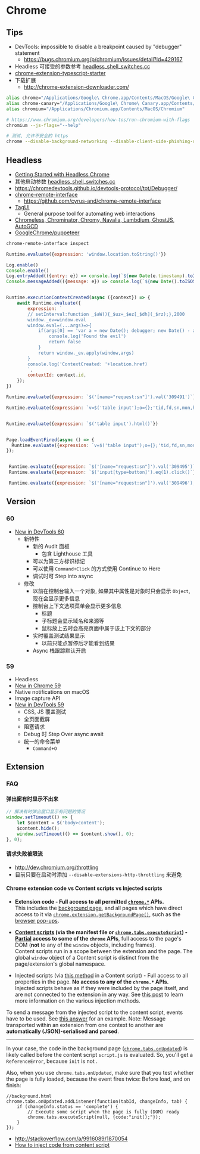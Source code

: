 # Chrome

## Tips
* DevTools: impossible to disable a breakpoint caused by "debugger" statement
  * https://bugs.chromium.org/p/chromium/issues/detail?id=429167
* Headless 可接受的参数参考 [headless_shell_switches.cc](https://cs.chromium.org/chromium/src/headless/app/headless_shell_switches.cc)
* [chrome-extension-typescript-starter](https://github.com/chibat/chrome-extension-typescript-starter)
* 下载扩展
  * http://chrome-extension-downloader.com/

```bash
alias chrome="/Applications/Google\ Chrome.app/Contents/MacOS/Google\ Chrome"
alias chrome-canary="/Applications/Google\ Chrome\ Canary.app/Contents/MacOS/Google\ Chrome\ Canary"
alias chromium="/Applications/Chromium.app/Contents/MacOS/Chromium"

# https://www.chromium.org/developers/how-tos/run-chromium-with-flags
chromium --js-flags="--help"

# 测试, 允许不安全的 https
chrome --disable-background-networking --disable-client-side-phishing-detection --disable-default-apps --disable-hang-monitor --disable-popup-blocking --disable-prompt-on-repost --disable-sync --disable-web-resources --enable-automation --enable-logging --force-fieldtrials=SiteIsolationExtensions/Control --ignore-certificate-errors --log-level=0 --metrics-recording-only --no-first-run --password-store=basic --remote-debugging-port=12207 --safebrowsing-disable-auto-update --test-type=webdriver --use-mock-keychain --user-data-dir=/tmp/chrome
```

## Headless
* [Getting Started with Headless Chrome](https://developers.google.com/web/updates/2017/04/headless-chrome)
* 其他启动参数 [headless_shell_switches.cc](https://cs.chromium.org/chromium/src/headless/app/headless_shell_switches.cc)
* https://chromedevtools.github.io/devtools-protocol/tot/Debugger/
* [chrome-remote-interface](https://www.npmjs.com/package/chrome-remote-interface)
  * https://github.com/cyrus-and/chrome-remote-interface
* [TagUI](https://github.com/tebelorg/TagUI)
  * General purpose tool for automating web interactions
* [Chromeless, Chrominator, Chromy, Navalia, Lambdium, GhostJS, AutoGCD](https://medium.com/@kensoh/chromeless-chrominator-chromy-navalia-lambdium-ghostjs-autogcd-ef34bcd26907)
* [GoogleChrome/puppeteer](https://github.com/GoogleChrome/puppeteer)

```bash
chrome-remote-interface inspect
```

```js
Runtime.evaluate({expression: 'window.location.toString()'})

Log.enable()
Console.enable()
Log.entryAdded(({entry: e}) => console.log(`${new Date(e.timestamp).toISOString()} ${e.source}:${e.level} ${e.text}`));
Console.messageAdded(({message: e}) => console.log(`${new Date().toISOString()} ${e.source}:${e.level} ${e.text}`))


Runtime.executionContextCreated(async ({context}) => {
    await Runtime.evaluate({
        expression: `
        // setInterval:function _$aW(){_$uz=_$ez[_$dh](_$rz);},2000
        window._ev=window.eval
        window.eval=(...args)=>{
            if(args[0] == 'var a = new Date(); debugger; new Date() - a > 100;'){
                console.log('Found the evil')
                return false
            }
            return window._ev.apply(window,args)
        }
        console.log('ContextCreated: '+location.href)
        `,
        contextId: context.id,
    });
})

Runtime.evaluate({expression: `$('[name="request:sn"]').val('309491')`})

Runtime.evaluate({expression: `v=$('table input');o={};'tid,fd,sn,mon,hnc,nc,img'.split(',').forEach(n=>o[n]=v.attr(n));JSON.stringify(o)`})


Runtime.evaluate({expression: `$('table input').html()`})


Page.loadEventFired(async () => {
  Runtime.evaluate({expression: `v=$('table input');o={};'tid,fd,sn,mon,hnc,nc,img'.split(',').forEach(n=>o[n]=v.attr(n));JSON.stringify(o)`})
});


 Runtime.evaluate({expression: `$('[name="request:sn"]').val('309495')`})
 Runtime.evaluate({expression: `$('input[type=button]').eq(1).click()`})

 Runtime.evaluate({expression: `$('[name="request:sn"]').val('309496');$('input[type=button]').eq(1).click()`})
```

## Version

### 60
* [New in DevTools 60](https://developers.google.com/web/updates/2017/05/devtools-release-notes)
  * 新特性
    * 新的 Audit 面板
      * 包含 Lighthouse 工具
    * 可以为第三方标识标记
    * 可以使用 `Command+Click` 的方式使用 Continue to Here
    * 调试时可 Step into async
  * 修改
    * 以前在控制台输入一个对象, 如果其中属性是对象时只会显示 `Object`, 现在会显示更多信息
    * 控制台上下文选项菜单会显示更多信息
      * 标题
      * 子标题会显示域名和来源等
      * 鼠标放上去时会高亮页面中属于该上下文的部分
    * 实时覆盖测试结果显示
      * 以前只能点暂停后才能看到结果
    * Async 栈跟踪默认开启



### 59
* Headless
* [New in Chrome 59](https://developers.google.com/web/updates/2017/05/nic59)
* Native notifications on macOS
* Image capture API
* [New in DevTools 59](https://developers.google.com/web/updates/2017/04/devtools-release-notes)
  * CSS, JS 覆盖测试
  * 全页面截屏
  * 阻塞请求
  * Debug 时 Step Over async await
  * 统一的命令菜单
    * `Command+O`

## Extension
### FAQ
#### 弹出窗有时显示不出来

```js
// 解决有时弹出窗口显示有问题的情况
window.setTimeout(() => {
    let $content = $('body>content');
    $content.hide();
    window.setTimeout(() => $content.show(), 0);
}, 0);
```

#### 请求失败被限流
* http://dev.chromium.org/throttling
* 目前只要在启动时添加 `--disable-extensions-http-throttling` 来避免

#### Chrome extension code vs Content scripts vs Injected scripts


- **Extension code - Full access to all permitted [`chrome.*`][1] APIs.**<br/>
 This includes the [background page][2], and all pages which have direct access to it via [`chrome.extension.getBackgroundPage()`][3], such as the [browser pop-ups][4].

- **[Content scripts][5] (via the manifest file or [`chrome.tabs.executeScript`][6]) - [Partial][7] access to some of the `chrome` APIs**, full access to the page's DOM (**not** to any of the `window` objects, including frames).  
Content scripts run in a scope between the extension and the page. The global `window` object of a Content script is distinct from the page/extension's global namespace.

- Injected scripts (via [this method][8] in a Content script) - Full access to all properties in the page. **No access to any of the `chrome.*` APIs.**  
 Injected scripts behave as if they were included by the page itself, and are not connected to the extension in any way. See [this post][9] to learn more information on the various injection methods.

To send a message from the injected script to the content script, events have to be used. See [this answer][10] for an example. Note: Message transported within an extension from one context to another are **automatically (JSON)-serialised and parsed**.

---

In your case, the code in the background page ([`chrome.tabs.onUpdated`][11]) is likely called before the content script `script.js` is evaluated. So, you'll get a `ReferenceError`, because `init` is not .

Also, when you use `chrome.tabs.onUpdated`, make sure that you test whether the page is fully loaded, because the event fires twice: Before load, and on finish:

    //background.html
    chrome.tabs.onUpdated.addListener(function(tabId, changeInfo, tab) {
        if (changeInfo.status == 'complete') {
            // Execute some script when the page is fully (DOM) ready
            chrome.tabs.executeScript(null, {code:"init();"});
        }
    });


  [1]: http://developer.chrome.com/extensions/api_index.html
  [2]: http://developer.chrome.com/extensions/background_pages.html
  [3]: http://developer.chrome.com/extensions/extension.html#method-getBackgroundPage
  [4]: http://developer.chrome.com/extensions/browserAction.html
  [5]: http://developer.chrome.com/extensions/content_scripts.html
  [6]: http://developer.chrome.com/extensions/tabs.html#method-executeScript
  [7]:http://developer.chrome.com/extensions/extension.html#content%20scripts
  [8]: http://stackoverflow.com/a/9517879/938089?building-a-chrome-extension-inject-code-in-a-page-using-a-content-script
  [9]: http://stackoverflow.com/a/9517879/938089?building-a-chrome-extension-inject-code-in-a-page-using-a-content-script
  [10]: http://stackoverflow.com/q/9602022/938089?chrome-extension-retrieving-gmails-original-message
  [11]: http://developer.chrome.com/extensions/tabs.html#event-onUpdated

* http://stackoverflow.com/a/9916089/1870054
* [How to inject code from content script](http://stackoverflow.com/a/9517879/1870054)
